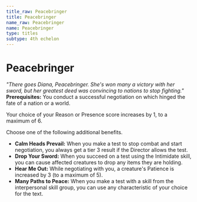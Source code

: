 ```yaml
---
title_raw: Peacebringer
title: Peacebringer
name_raw: Peacebringer
name: Peacebringer
type: titles
subtype: 4th echelon
---
```


# Peacebringer

*"There goes Diana, Peacebringer. She's won many a victory with her sword, but her greatest deed was convincing to nations to stop fighting."* **Prerequisites:** You conduct a successful negotiation on which hinged the fate of a nation or a world.

Your choice of your Reason or Presence score increases by 1, to a maximum of 6.

Choose one of the following additional benefits.

- **Calm Heads Prevail:** When you make a test to stop combat and start negotiation, you always get a tier 3 result if the Director allows the test.
- **Drop Your Sword:** When you succeed on a test using the Intimidate skill, you can cause affected creatures to drop any items they are holding.
- **Hear Me Out:** While negotiating with you, a creature's Patience is increased by 3 (to a maximum of 5).
- **Many Paths to Peace:** When you make a test with a skill from the interpersonal skill group, you can use any characteristic of your choice for the text.
